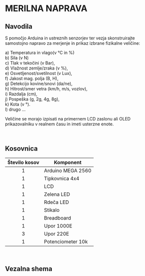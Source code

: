# MERILNA NAPRAVA

## Navodila
S pomočjo Arduina in ustreznih senzorjev ter vezja skonstruirajte samostojno napravo za merjenje in prikaz izbrane fizikalne veličine:

a) Temperatura in vlago(v °C in %) <br>
b) Sila (v N) <br>
c) Tlak v tekočini (v Bar), <br>
d) Vlažnost zemlje/zraka (v %), <br>
e) Osvetljenost/svetilnost (v Lux), <br>
f) Jakost mag. polja (B, H), <br>
g) Detekcijo kovine/snovi (da/ne), <br>
h) Hitrost/smer vetra (km/h, m/s, vozlov), <br>
i) Razdalja (cm), <br>
j) Pospeška (g, 2g, 4g, 8g), <br>
k) Kota (v °). <br>
l) drugo ...

Veličine se morajo izpisati na primernem LCD zaslonu ali OLED prikazovalniku v realnem času in imeti usterzne enote. 

<br />

## Kosovnica
| Število kosov | Komponent         |                                         
|:-------------:|-------------------|   
|       1       | Arduino MEGA 2560 |                    
|       1       | Tipkovnica 4x4    |
|       1       | LCD               | 
|       1       | Zelena LED        | 
|       1       | Rdeča LED         |
|       1       | Stikalo           |
|       1       | Breadboard        |
|       1       | Upor 1000E        |
|       3       | Upor 220E         |
|       1       | Potenciometer 10k |

<br />

## Vezalna shema

 

